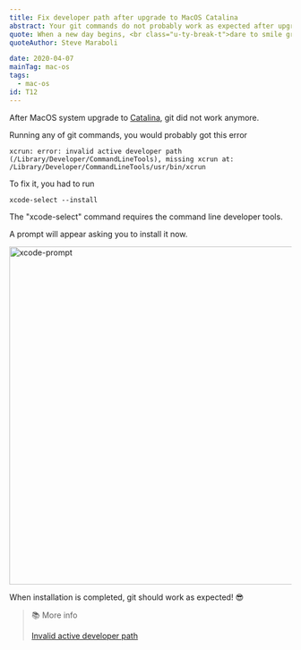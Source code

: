 ```yaml
---
title: Fix developer path after upgrade to MacOS Catalina
abstract: Your git commands do not probably work as expected after upgrade to MacOS Catalina, here is how to fix developer path error.
quote: When a new day begins, <br class="u-ty-break-t">dare to smile gratefully.
quoteAuthor: Steve Maraboli

date: 2020-04-07
mainTag: mac-os
tags:
  - mac-os
id: T12
---
```


After MacOS system upgrade to [Catalina](https://www.apple.com/macos/catalina/), git did not work anymore.

Running any of git commands, you would probably got this error

```shell
xcrun: error: invalid active developer path (/Library/Developer/CommandLineTools), missing xcrun at: /Library/Developer/CommandLineTools/usr/bin/xcrun
```

To fix it, you had to run

```shell
xcode-select --install
```

The "xcode-select" command requires the command line developer tools.

A prompt will appear asking you to install it now.

<img loading="lazy" src="https://res.cloudinary.com/giuliachiola/image/upload/v1585479297/super-blog/T12-mac-os-catalina/xcode-prompt_n6obrx.jpg" alt="xcode-prompt" width="1146" height="604">

When installation is completed, git should work as expected! 😎

> 📚 More info
>
> [Invalid active developer path](https://apple.stackexchange.com/questions/254380/why-am-i-getting-an-invalid-active-developer-path-when-attempting-to-use-git-a)
